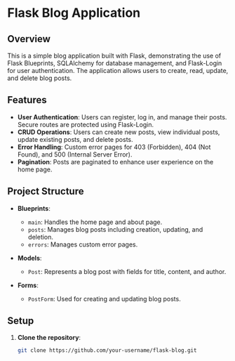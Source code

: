 # Flask Blog Application

## Overview

This is a simple blog application built with Flask, demonstrating the use of Flask Blueprints, SQLAlchemy for database management, and Flask-Login for user authentication. The application allows users to create, read, update, and delete blog posts.

## Features

- **User Authentication**: Users can register, log in, and manage their posts. Secure routes are protected using Flask-Login.
- **CRUD Operations**: Users can create new posts, view individual posts, update existing posts, and delete posts.
- **Error Handling**: Custom error pages for 403 (Forbidden), 404 (Not Found), and 500 (Internal Server Error).
- **Pagination**: Posts are paginated to enhance user experience on the home page.

## Project Structure

- **Blueprints**:
  - `main`: Handles the home page and about page.
  - `posts`: Manages blog posts including creation, updating, and deletion.
  - `errors`: Manages custom error pages.

- **Models**:
  - `Post`: Represents a blog post with fields for title, content, and author.

- **Forms**:
  - `PostForm`: Used for creating and updating blog posts.

## Setup

1. **Clone the repository**:
   ```bash
   git clone https://github.com/your-username/flask-blog.git
